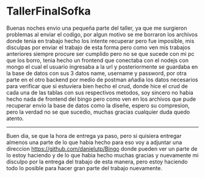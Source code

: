# TallerFinalSofka
Buenas noches envio una pequeña parte del taller, ya que me surgieron problemas al enviar el codigo, por algun motivo se me borraron los archivos donde tenia en trabajo hecho los intente recuperar pero fue imposible, mis disculpas por enviar el trabajo de esta forma pero como ven mis trabajos anteriores siempre procure ser cumplido pero no se que sucede con mi pc que los borro, tenia hecho un frontend que conectaba con el nodejs con mongo el cual el usuario ingresaba a la url y posteriormente se guardaba en la base de datos con sus 3 datos name, username y password, por otra parte en el otro backend por medio de postman añadia los datos necesarios para verificar que si estuviera bien hecho el crud, donde hice el crud de cada una de las tablas con sus respectivos metodos, soy sincero no habia hecho nada de frontend del bingo pero como ven en los archivos que pude recuperar envio la base de datos como la diseñe, espero su compresion, pero la verdad no se que sucedio, muchas gracias cualquier duda quedo atento.

-------------------
Buen dia, se que la hora de entrega ya paso, pero si quisiera entregar almenos una parte de lo que habia hecho para eso voy a adjuntar una direccion https://github.com/danielutp/Bingo donde pueden ver un parte de lo estoy haciendo y de lo que habia hecho muchas gracias y nuevamente mi disculpo por la entrega del trabajo de esta manera, pero estoy haciendo todo lo posible para hacer gran parte del trabajo nuevamente.
